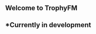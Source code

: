  <link rel="shortcut icon" type="image/png" href="favicon.png">

## Welcome to TrophyFM
## *Currently in development
